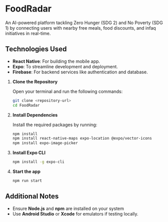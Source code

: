 # FoodRadar

An AI-powered platform tackling Zero Hunger (SDG 2) and No Poverty (SDG 1) by connecting users with nearby free meals, food discounts, and infaq initiatives in real-time.

## Technologies Used
- **React Native**: For building the mobile app.
- **Expo**: To streamline development and deployment.
- **Firebase**: For backend services like authentication and database.

1. **Clone the Repository**  

   Open your terminal and run the following commands:
   ```bash
   git clone <repository-url>
   cd FoodRadar

3. **Install Dependencies**

   Install the required packages by running:
   ```bash
   npm install
   npm install react-native-maps expo-location @expo/vector-icons
   npm install expo-image-picker

4. **Install Expo CLI**
   ```bash
   npm install -g expo-cli

5. **Start the app**
   ```bash
   npm run start

## Additional Notes
- Ensure **Node.js** and **npm** are installed on your system
- Use **Android Studio** or **Xcode** for emulators if testing locally.
